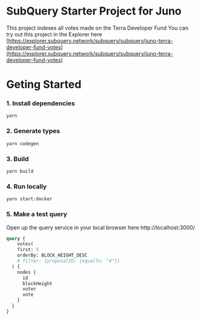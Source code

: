 # SubQuery Starter Project for Juno

This project indexes all votes made on the Terra Developer Fund
You can try out this project in the Explorer here
[https://explorer.subquery.network/subquery/subquery/juno-terra-developer-fund-votes](https://explorer.subquery.network/subquery/subquery/juno-terra-developer-fund-votes)

# Geting Started

### 1. Install dependencies

```shell
yarn
```

### 2. Generate types

```shell
yarn codegen
```

### 3. Build

```shell
yarn build
```

### 4. Run locally

```shell
yarn start:docker
```

### 5. Make a test query

Open up the query service in your local browser here http://localhost:3000/

```graphql
query {
	votes(
    first: 5
    orderBy: BLOCK_HEIGHT_DESC
    # filter: {proposalID: {equalTo: "4"}}
  ) {
    nodes {
      id
      blockHeight
      voter
      vote
    }
  }
}
```
